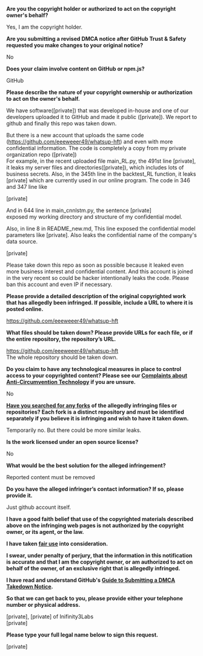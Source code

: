 **Are you the copyright holder or authorized to act on the copyright owner's behalf?**

Yes, I am the copyright holder.

**Are you submitting a revised DMCA notice after GitHub Trust & Safety requested you make changes to your original notice?**

No

**Does your claim involve content on GitHub or npm.js?**

GitHub

**Please describe the nature of your copyright ownership or authorization to act on the owner's behalf.**

We have software([private]) that was developed in-house and one of our developers uploaded it to GitHub and made it public ([private]). We report to github and finally this repo was taken down.

But there is a new account that uploads the same code (https://github.com/eeeweeer49/whatsup-hft) and even with more confidential information. The code is completely a copy from my private organization repo ([private])  
For example, in the recent uploaded file main_RL.py, the 491st line [private], it leaks my server files and directories([private]), which includes lots of business secrets. Also, in the 345th line in the backtest_RL function, it leaks [private] which are currently used in our online program. The code in 346 and 347 line like

[private]

And in 644 line in main_cnnlstm.py, the sentence
[private]  
exposed my working directory and structure of my confidential model.

Also, in line 8 in README_new.md, This line exposed the confidential model parameters like [private]. Also leaks the confidential name of the company's data source.

[private]

Please take down this repo as soon as possible because it leaked even more business interest and confidential content. And this account is joined in the very recent so could be hacker intentionally leaks the code. Please ban this account and even IP if necessary.

**Please provide a detailed description of the original copyrighted work that has allegedly been infringed. If possible, include a URL to where it is posted online.**

https://github.com/eeeweeer49/whatsup-hft

**What files should be taken down? Please provide URLs for each file, or if the entire repository, the repository’s URL.**

https://github.com/eeeweeer49/whatsup-hft  
The whole repository should be taken down.

**Do you claim to have any technological measures in place to control access to your copyrighted content? Please see our <a href="https://docs.github.com/articles/guide-to-submitting-a-dmca-takedown-notice#complaints-about-anti-circumvention-technology">Complaints about Anti-Circumvention Technology</a> if you are unsure.**

No

**<a href="https://docs.github.com/articles/dmca-takedown-policy#b-what-about-forks-or-whats-a-fork">Have you searched for any forks</a> of the allegedly infringing files or repositories? Each fork is a distinct repository and must be identified separately if you believe it is infringing and wish to have it taken down.**

Temporarily no. But there could be more similar leaks.

**Is the work licensed under an open source license?**

No

**What would be the best solution for the alleged infringement?**

Reported content must be removed

**Do you have the alleged infringer’s contact information? If so, please provide it.**

Just github account itself.

**I have a good faith belief that use of the copyrighted materials described above on the infringing web pages is not authorized by the copyright owner, or its agent, or the law.**

**I have taken <a href="https://www.lumendatabase.org/topics/22">fair use</a> into consideration.**

**I swear, under penalty of perjury, that the information in this notification is accurate and that I am the copyright owner, or am authorized to act on behalf of the owner, of an exclusive right that is allegedly infringed.**

**I have read and understand GitHub's <a href="https://docs.github.com/articles/guide-to-submitting-a-dmca-takedown-notice/">Guide to Submitting a DMCA Takedown Notice</a>.**

**So that we can get back to you, please provide either your telephone number or physical address.**

[private], [private] of Inifinity3Labs  
[private]

**Please type your full legal name below to sign this request.**

[private]
